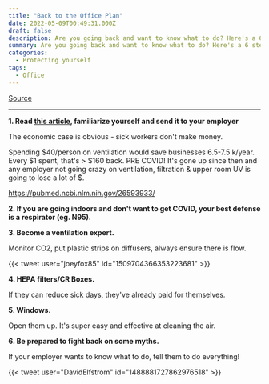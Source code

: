 ```yaml
---
title: "Back to the Office Plan"
date: 2022-05-09T00:49:31.000Z
draft: false
description: Are you going back and want to know what to do? Here's a 6 step plan
summary: Are you going back and want to know what to do? Here's a 6 step plan
categories:
  - Protecting yourself 
tags:
  - Office
---
```


[Source](https://twitter.com/joeyfox85/status/1523465151332360192)

---

**1. Read [this article](https://hbr.org/2020/04/what-makes-an-office-building-healthy), familiarize yourself and send it to your employer**

The economic case is obvious - sick workers don't make money. 

Spending $40/person on ventilation would save businesses 6.5-7.5 k/year. Every $1 spent, that's > $160 back. PRE COVID! It's gone up since then and any employer not going crazy on ventilation, filtration & upper room UV is going to lose a lot of $.

https://pubmed.ncbi.nlm.nih.gov/26593933/

**2. If you are going indoors and don't want to get COVID, your best defense is a respirator (eg. N95).**

**3. Become a ventilation expert.**

Monitor CO2, put plastic strips on diffusers, always ensure there is flow.

{{< tweet user="joeyfox85" id="1509704366353223681" >}}

**4. HEPA filters/CR Boxes.**

If they can reduce sick days, they've already paid for themselves.

**5. Windows.**

Open them up. It's super easy and effective at cleaning the air.

**6. Be prepared to fight back on some myths.**

If your employer wants to know what to do, tell them to do everything!

{{< tweet user="DavidElfstrom" id="1488881727862976518" >}}
